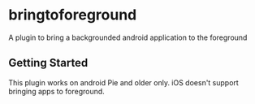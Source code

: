 # bringtoforeground

A plugin to bring a backgrounded android  application to the foreground

## Getting Started

This plugin works on android Pie and older only.
iOS doesn't support bringing apps to foreground.